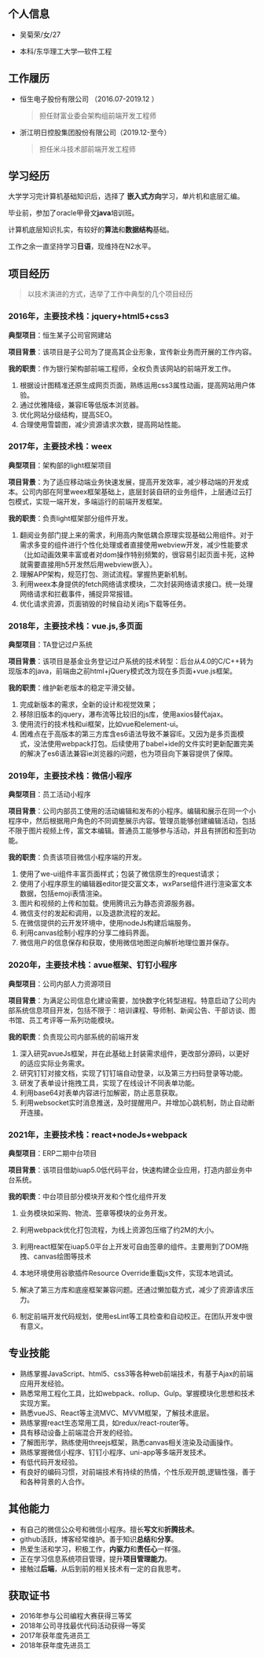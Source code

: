 ## 个人信息

- 吴菊荣/女/27

- 本科/东华理工大学—软件工程

  

## 工作履历

- 恒生电子股份有限公司 （2016.07-2019.12 ）

  > 担任财富业委会架构组前端开发工程师

- 浙江明日控股集团股份有限公司（2019.12-至今）

  > 担任米斗技术部前端开发工程师
  
  

## 学习经历

大学学习完计算机基础知识后，选择了 **嵌入式方向**学习，单片机和底层汇编。

毕业前，参加了oracle甲骨文**java**培训班。

计算机底层知识扎实，有较好的**算法**和**数据结构**基础。

工作之余一直坚持学习**日语**，现维持在N2水平。



## 项目经历

>  以技术演进的方式，选举了工作中典型的几个项目经历

### 2016年，主要技术栈：jquery+html5+css3

**典型项目**：恒生某子公司官网建站

**项目背景**：该项目是子公司为了提高其企业形象，宣传新业务而开展的工作内容。

**我的职责**：作为银行架构部前端工程师，全权负责该网站的前端开发工作。

1. 根据设计图精准还原生成网页页面，熟练运用css3属性动画，提高网站用户体验。
2. 通过优雅降级，兼容IE等低版本浏览器。
3. 优化网站分级结构，提高SEO。
4. 合理使用雪碧图，减少资源请求次数，提高网站性能。

### 2017年，主要技术栈：weex
**典型项目**：架构部的light框架项目

**项目背景**：为了适应移动端业务快速发展，提高开发效率，减少移动端的开发成本。公司内部在阿里weex框架基础上，底层封装自研的业务组件，上层通过云打包模式，实现一端开发，多端运行的前端开发框架。

**我的职责**：负责light框架部分组件开发。

1. 翻阅业务部门提上来的需求，利用高内聚低耦合原理实现基础公用组件。对于需求多变的组件进行个性化处理或者直接使用webview开发，减少性能要求（比如动画效果丰富或者对dom操作特别频繁的，很容易引起页面卡死，这种就需要直接用h5开发然后用webview嵌入）。
2. 理解APP架构，规范打包、测试流程。掌握热更新机制。
3. 利用weex本身提供的fetch网络请求模块，二次封装网络请求接口。统一处理网络请求和拦截事件，捕捉异常报错。
4. 优化请求资源，页面销毁的时候自动关闭js下载等任务。

### 2018年，主要技术栈：vue.js,多页面
**典型项目**：TA登记过户系统

**项目背景**：该项目是基金业务登记过户系统的技术转型：后台从4.0的C/C++转为现版本的java，前端由之前html+jQuery模式改为现在多页面+vue.js框架。

**我的职责**：维护新老版本的稳定平滑交替。

1. 完成新版本的需求，全新的设计和视觉效果；
2. 移除旧版本的jquery，瀑布流等比较旧的js库，使用axios替代ajax。
3. 使用流行的技术栈和ui框架，比如vue和element-ui。
4. 困难点在于高版本的第三方库含es6语法导致不兼容IE。又因为是多页面模式，没法使用webpack打包。后续使用了babel+ide的文件实时更新配置完美的解决了es6语法兼容ie浏览器的问题，也为项目向下兼容提供了保障。

### 2019年，主要技术栈：微信小程序
**典型项目**：员工活动小程序

**项目背景**：公司内部员工使用的活动编辑和发布的小程序。编辑和展示在同一个小程序中，然后根据用户角色的不同调整展示内容。管理员能够创建编辑活动，包括不限于图片视频上传，富文本编辑。普通员工能够参与活动，并且有拼团和签到功能。

**我的职责**：负责该项目微信小程序端的开发。

1. 使用了we-ui组件丰富页面样式；包装了微信原生的request请求；
2. 使用了小程序原生的编辑器editor提交富文本，wxParse组件进行渲染富文本数据，包括emoji表情渲染。
3. 图片和视频的上传和加载。使用腾讯云为静态资源服务器。
4. 微信支付的发起和调用，以及退款流程的发起。
5. 在微信提供的云开发环境中，使用nodeJs构建后端服务。
6. 利用canvas绘制小程序的分享二维码界面。
7. 微信用户的信息保存和获取，使用微信地图逆向解析地理位置并保存。

### 2020年，主要技术栈：avue框架、钉钉小程序
**典型项目**：公司内部人力资源项目

**项目背景**：为满足公司信息化建设需要，加快数字化转型进程。特意启动了公司内部系统信息项目开发，包括不限于：培训课程、导师制、新闻公告、干部访谈、图书馆、员工考评等一系列功能模块。

**我的职责**：负责现公司内部系统的前端开发

1. 深入研究avueJs框架，并在此基础上封装需求组件，更改部分源码，以更好的适应实际业务需求。
2. 研究钉钉对接文档，实现了钉钉端自动登录，以及第三方扫码登录等功能。
3. 研发了表单设计拖拽工具，实现了在线设计不同表单功能。
4. 利用base64对表单内容进行加解密，防止恶意获取。
5. 利用websocket实时消息推送，及时提醒用户。并增加心跳机制，防止自动断开连接。

### 2021年，主要技术栈：react+nodeJs+webpack
**典型项目**：ERP二期中台项目

**项目背景**：该项目借助iuap5.0低代码平台，快速构建企业应用，打造内部业务中台系统。

**我的职责**：中台项目部分模块开发和个性化组件开发

1. 业务模块如采购、物流、签章等模块的业务开发。

2. 利用webpack优化打包流程，为线上资源包压缩了约2M的大小。

3. 利用react框架在iuap5.0平台上开发可自由签章的组件。主要用到了DOM拖拽、canvas绘图等技术

4. 本地环境使用谷歌插件Resource Override重载js文件，实现本地调试。

5. 解决了第三方库和底座框架兼容问题。还通过懒加载方式，减少了资源请求压力。

6. 制定前端开发代码规划，使用esLint等工具检查和自动校正。在团队开发中很有意义。

   

## 专业技能

- 熟练掌握JavaScript、html5、css3等各种web前端技术，有基于Ajax的前端应用开发经验。
- 熟悉常用工程化工具，比如webpack、rollup、Gulp。掌握模块化思想和技术实现方案。
- 熟悉vueJS、React等主流MVC、MVVM框架，了解技术底层。
- 熟练掌握react生态常用工具，如redux/react-router等。
- 具有移动设备上前端混合开发的经验。
- 了解图形学，熟练使用threejs框架，熟悉canvas相关渲染及动画操作。
- 熟练掌握微信小程序、钉钉小程序、uni-app等多端开发技术。
- 有低代码开发经验。
- 有良好的编码习惯，对前端技术有持续的热情，个性乐观开朗,逻辑性强，善于和各种背景的人合作。



## 其他能力

- 有自己的微信公众号和微信小程序。擅长**写文**和**折腾技术**。
- github活跃，博客经常维护。善于知识**总结**和**分享**。
- 热爱生活和学习，积极工作，**内驱力**和**责任心**一样强。
- 正在学习信息系统项目管理，提升**项目管理能力**。
- 接触过**后端**，从后到前的相关技术有一定的自我思考。



## 获取证书

- 2016年参与公司编程大赛获得三等奖
- 2018年公司寻找最优代码活动获得一等奖
- 2017年获年度先进员工
- 2018年获年度先进员工